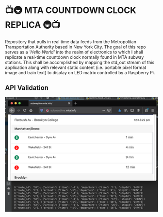 # :tv::metro: MTA COUNTDOWN CLOCK REPLICA :metro::tv:

Repository that pulls in real time data feeds from the Metropolitan Transportation Authority based in New York City.
The goal of this repo serves as a _'Hello World'_ into the realm of electronics to which I shall replicate a real-time
countdown clock normally found in MTA subway stations. This shall be accomplished by mapping the std_out stream of this
application along with relevant static content (i.e. portable pixel format image and train text) to display on LED matrix controlled by a Raspberry Pi.



## API Validation
![](API_Validation.png)
